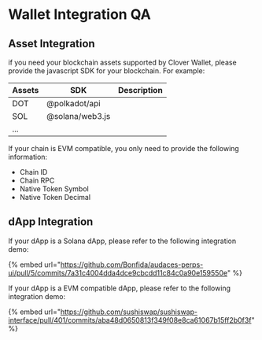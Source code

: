 # Wallet Integration QA

## Asset Integration

if you need your blockchain assets supported by Clover Wallet, please provide the javascript SDK for your blockchain. For example:

| Assets | SDK             | Description |
| ------ | --------------- | ----------- |
| DOT    | @polkadot/api   |             |
| SOL    | @solana/web3.js |             |
| ...    |                 |             |

If your chain is EVM compatible, you only need to provide the following information:

* Chain ID
* Chain RPC
* Native Token Symbol
* Native Token Decimal

## dApp Integration

If your dApp is a Solana dApp, please refer to the following integration demo:

{% embed url="https://github.com/Bonfida/audaces-perps-ui/pull/5/commits/7a31c4004dda4dce9cbcdd11c84c0a90e159550e" %}

If your dApp is a EVM compatible dApp, please refer to the following integration demo:

{% embed url="https://github.com/sushiswap/sushiswap-interface/pull/401/commits/aba48d0650813f349f08e8ca61067b15ff2b0f3f" %}
